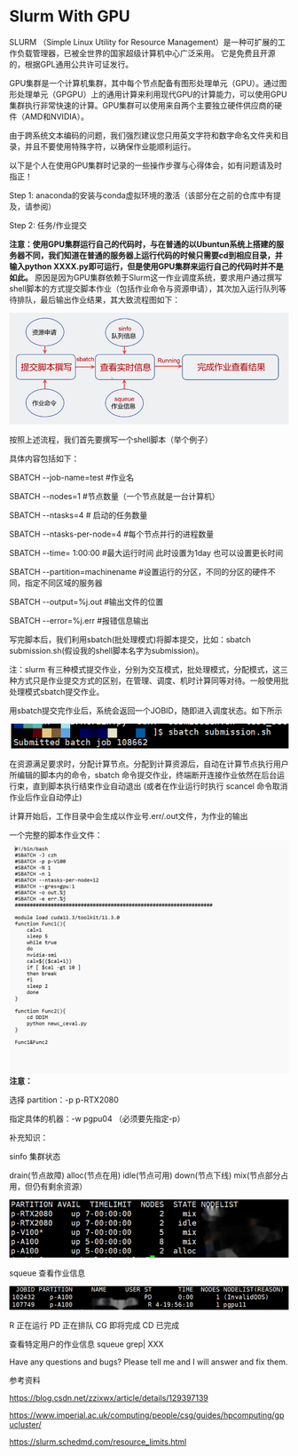 # Slurm With GPU
SLURM （Simple Linux Utility for Resource Management）是一种可扩展的工作负载管理器，已被全世界的国家超级计算机中心广泛采用。 它是免费且开源的，根据GPL通用公共许可证发行。

GPU集群是一个计算机集群，其中每个节点配备有图形处理单元（GPU）。通过图形处理单元（GPGPU）上的通用计算来利用现代GPU的计算能力，可以使用GPU集群执行非常快速的计算。GPU集群可以使用来自两个主要独立硬件供应商的硬件（AMD和NVIDIA）。

由于跨系统文本编码的问题，我们强烈建议您只用英文字符和数字命名文件夹和目录，并且不要使用特殊字符，以确保作业能顺利运行。

以下是个人在使用GPU集群时记录的一些操作步骤与心得体会，如有问题请及时指正！

Step 1: anaconda的安装与conda虚拟环境的激活（该部分在之前的仓库中有提及，请参阅）

Step 2: 任务/作业提交

**注意：使用GPU集群运行自己的代码时，与在普通的以Ubuntun系统上搭建的服务器不同，我们知道在普通的服务器上运行代码的时候只需要cd到相应目录，并输入python XXXX.py即可运行，但是使用GPU集群来运行自己的代码时并不是如此。**
原因是因为GPU集群依赖于Slurm这一作业调度系统，要求用户通过撰写shell脚本的方式提交脚本作业（包括作业命令与资源申请），其次加入运行队列等待排队，最后输出作业结果，其大致流程图如下：

![The work flow of GPU Slurm](Flow.png)

按照上述流程，我们首先要撰写一个shell脚本（举个例子）

具体内容包括如下：

SBATCH --job-name=test #作业名

SBATCH --nodes=1 #节点数量（一个节点就是一台计算机）

SBATCH --ntasks=4 # 启动的任务数量

SBATCH --ntasks-per-node=4  #每个节点并行的进程数量

SBATCH --time= 1:00:00  #最大运行时间 此时设置为1day 也可以设置更长时间

SBATCH --partition=machinename  #设置运行的分区，不同的分区的硬件不同，指定不同区域的服务器

SBATCH --output=%j.out    #输出文件的位置

SBATCH --error=%j.err   #报错信息输出

写完脚本后，我们利用sbatch(批处理模式)将脚本提交，比如：sbatch submission.sh(假设我的shell脚本名字为submission)。

注：slurm 有三种模式提交作业，分别为交互模式，批处理模式，分配模式，这三种方式只是作业提交方式的区别，在管理、调度、机时计算同等对待。一般使用批处理模式sbatch提交作业。

用sbatch提交完作业后，系统会返回一个JOBID，随即进入调度状态。如下所示

![JOBID](JOBID.png)

在资源满足要求时，分配计算节点。分配到计算资源后，自动在计算节点执行用户所编辑的脚本内的命令，sbatch 命令提交作业，终端断开连接作业依然在后台运行束，直到脚本执行结束作业自动退出 (或者在作业运行时执行 scancel 命令取消作业后作业自动停止)

计算开始后，工作目录中会生成以作业号.err/.out文件，为作业的输出

一个完整的脚本作业文件：
![Submission.sh](submission.sh.png)
**注意：**

选择 partition：-p p-RTX2080 

指定具体的机器：-w pgpu04 （必须要先指定-p） 

补充知识：

sinfo 集群状态

drain(节点故障)
alloc(节点在用)
idle(节点可用)
down(节点下线)
mix(节点部分占用，但仍有剩余资源）

![sinfo](sinfo.png)

squeue 查看作业信息

![squeue](squeue-new.png)

R 正在运行
PD 正在排队
CG 即将完成
CD 已完成

查看特定用户的作业信息
squeue grep| XXX


Have any questions and bugs? Please tell me and I will answer and fix them.

参考资料

https://blog.csdn.net/zzixwx/article/details/129397139

https://www.imperial.ac.uk/computing/people/csg/guides/hpcomputing/gpucluster/

https://slurm.schedmd.com/resource_limits.html
